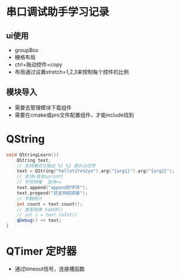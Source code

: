 # 串口调试助手学习记录
## ui使用
- groupBox
- 栅格布局
- ctrl+拖动控件=copy
- 布局通过设置stretch=1,2,3来控制每个控件的比例

## 模块导入
- 需要去管理模块下载组件
- 需要在cmake或pro文件配置组件，才能include找到

# QString
```cpp
void QStringLearn(){
    QString text;
    // 支持格式化输出 %1 %2 表示占位符
    text = QString("hello%1Ye%2ye").arg("{arg1}").arg("{arg2}");
    // 支持c语言sprintf
    // 字符拼接  支持+=
    text.append("append的字符");
    text.prepend("还支持前拼接");
    // 字数统计
    int count = text.count();
    // 类型转换 toXXX()
    // int i = text.toInt()
    qDebug() << text;
}

```
# QTimer 定时器
- 通过timeout信号，连接槽函数
